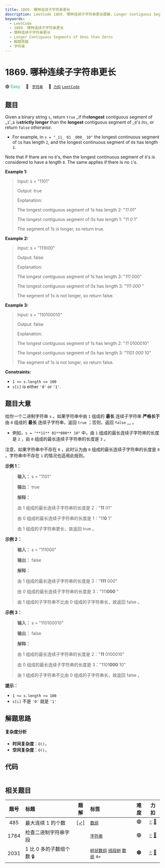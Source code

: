 ```yaml
---
title: 1869. 哪种连续子字符串更长
description: LeetCode 1869. 哪种连续子字符串更长题解，Longer Contiguous Segments of Ones than Zeros，包含解题思路、复杂度分析以及完整的 JavaScript 代码实现。
keywords:
  - LeetCode
  - 1869. 哪种连续子字符串更长
  - 哪种连续子字符串更长
  - Longer Contiguous Segments of Ones than Zeros
  - 解题思路
  - 字符串
---
```


# 1869. 哪种连续子字符串更长

🟢 <font color=#15bd66>Easy</font>&emsp; 🔖&ensp; [`字符串`](/tag/string.md)&emsp; 🔗&ensp;[`力扣`](https://leetcode.cn/problems/longer-contiguous-segments-of-ones-than-zeros) [`LeetCode`](https://leetcode.com/problems/longer-contiguous-segments-of-ones-than-zeros)

## 题目

Given a binary string `s`, return `true` _if the**longest** contiguous segment
of _`1`'_s is**strictly longer** than the **longest** contiguous segment of
_`0`'_s in_`s`, or return `false` _otherwise_.

  * For example, in `s = "_11_ 01 _000_ 10"` the longest continuous segment of `1`s has length `2`, and the longest continuous segment of `0`s has length `3`.

Note that if there are no `0`'s, then the longest continuous segment of `0`'s
is considered to have a length `0`. The same applies if there is no `1`'s.



**Example 1:**

> Input: s = "1101"
> 
> Output: true
> 
> Explanation:
> 
> The longest contiguous segment of 1s has length 2: "_11_ 01"
> 
> The longest contiguous segment of 0s has length 1: "11 _0_ 1"
> 
> The segment of 1s is longer, so return true.

**Example 2:**

> Input: s = "111000"
> 
> Output: false
> 
> Explanation:
> 
> The longest contiguous segment of 1s has length 3: "_111_ 000"
> 
> The longest contiguous segment of 0s has length 3: "111 _000_ "
> 
> The segment of 1s is not longer, so return false.

**Example 3:**

> Input: s = "110100010"
> 
> Output: false
> 
> Explanation:
> 
> The longest contiguous segment of 1s has length 2: "_11_ 0100010"
> 
> The longest contiguous segment of 0s has length 3: "1101 _000_ 10"
> 
> The segment of 1s is not longer, so return false.

**Constraints:**

  * `1 <= s.length <= 100`
  * `s[i]` is either `'0'` or `'1'`.


## 题目大意

给你一个二进制字符串 `s` 。如果字符串中由 `1` 组成的 **最长** 连续子字符串 **严格长于** 由 `0` 组成的 **最长**
连续子字符串，返回 `true` ；否则，返回 `false` __ 。

  * 例如，`s = "**11** 01**000** 10"` 中，由 `1` 组成的最长连续子字符串的长度是 `2` ，由 `0` 组成的最长连续子字符串的长度是 `3` 。

注意，如果字符串中不存在 `0` ，此时认为由 `0` 组成的最长连续子字符串的长度是 `0` 。字符串中不存在 `1` 的情况也适用此规则。

**示例 1：**

> 
> 
> 
> 
> 
> **输入：** s = "1101"
> 
> **输出：** true
> 
> **解释：**
> 
> 由 1 组成的最长连续子字符串的长度是 2："**11** 01"
> 
> 由 0 组成的最长连续子字符串的长度是 1："11**0** 1"
> 
> 由 1 组成的子字符串更长，故返回 true 。
> 
> 

**示例 2：**

> 
> 
> 
> 
> 
> **输入：** s = "111000"
> 
> **输出：** false
> 
> **解释：**
> 
> 由 1 组成的最长连续子字符串的长度是 3："**111** 000"
> 
> 由 0 组成的最长连续子字符串的长度是 3："111**000** "
> 
> 由 1 组成的子字符串不比由 0 组成的子字符串长，故返回 false 。
> 
> 

**示例 3：**

> 
> 
> 
> 
> 
> **输入：** s = "110100010"
> 
> **输出：** false
> 
> **解释：**
> 
> 由 1 组成的最长连续子字符串的长度是 2："**11** 0100010"
> 
> 由 0 组成的最长连续子字符串的长度是 3："1101**000** 10"
> 
> 由 1 组成的子字符串不比由 0 组成的子字符串长，故返回 false 。
> 
> 

**提示：**

  * `1 <= s.length <= 100`
  * `s[i]` 不是 `'0'` 就是 `'1'`


## 解题思路

#### 复杂度分析

- **时间复杂度**：`O()`，
- **空间复杂度**：`O()`，

## 代码

```javascript

```

## 相关题目

<!-- prettier-ignore -->
| 题号 | 标题 | 题解 | 标签 | 难度 | 力扣 |
| :------: | :------ | :------: | :------ | :------: | :------: |
| 485 | 最大连续 1 的个数 | [[✓]](/problem/0485.md) |  [`数组`](/tag/array.md) | 🟢 | [🀄️](https://leetcode.cn/problems/max-consecutive-ones) [🔗](https://leetcode.com/problems/max-consecutive-ones) |
| 1784 | 检查二进制字符串字段 |  |  [`字符串`](/tag/string.md) | 🟢 | [🀄️](https://leetcode.cn/problems/check-if-binary-string-has-at-most-one-segment-of-ones) [🔗](https://leetcode.com/problems/check-if-binary-string-has-at-most-one-segment-of-ones) |
| 2031 | 1 比 0 多的子数组个数 🔒 |  |  [`树状数组`](/tag/binary-indexed-tree.md) [`线段树`](/tag/segment-tree.md) [`数组`](/tag/array.md) `4+` | 🟠 | [🀄️](https://leetcode.cn/problems/count-subarrays-with-more-ones-than-zeros) [🔗](https://leetcode.com/problems/count-subarrays-with-more-ones-than-zeros) |